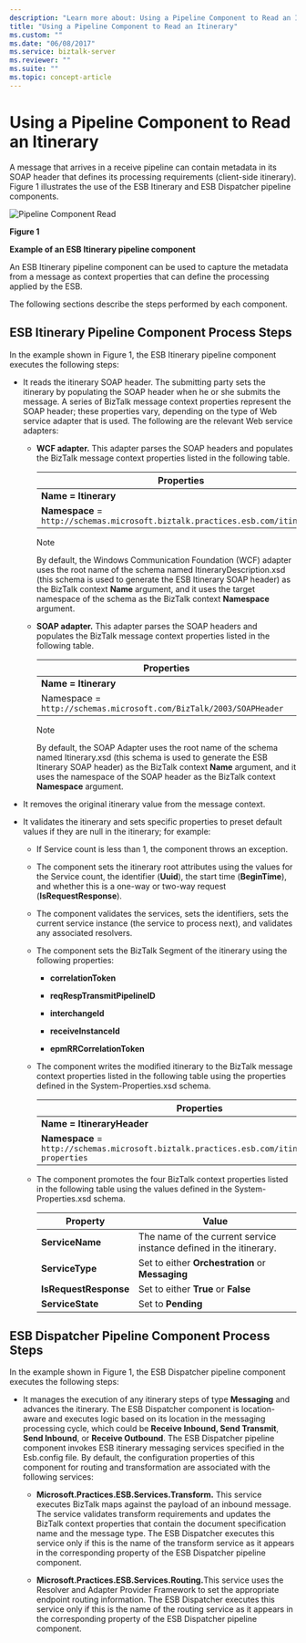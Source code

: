 ```yaml
---
description: "Learn more about: Using a Pipeline Component to Read an Itinerary"
title: "Using a Pipeline Component to Read an Itinerary"
ms.custom: ""
ms.date: "06/08/2017"
ms.service: biztalk-server
ms.reviewer: ""
ms.suite: ""
ms.topic: concept-article
---
```

# Using a Pipeline Component to Read an Itinerary
A message that arrives in a receive pipeline can contain metadata in its SOAP header that defines its processing requirements (client-side itinerary). Figure 1 illustrates the use of the ESB Itinerary and ESB Dispatcher pipeline components.  

 ![Pipeline Component Read](../esb-toolkit/media/ch4-pipelinecomponentread.gif "Ch4-PipelineComponentRead")  

 **Figure 1**  

 **Example of an ESB Itinerary pipeline component**  

 An ESB Itinerary pipeline component can be used to capture the metadata from a message as context properties that can define the processing applied by the ESB.  

 The following sections describe the steps performed by each component.  

## ESB Itinerary Pipeline Component Process Steps  
 In the example shown in Figure 1, the ESB Itinerary pipeline component executes the following steps:  

- It reads the itinerary SOAP header. The submitting party sets the itinerary by populating the SOAP header when he or she submits the message. A series of BizTalk message context properties represent the SOAP header; these properties vary, depending on the type of Web service adapter that is used. The following are the relevant Web service adapters:  

  - **WCF adapter.** This adapter parses the SOAP headers and populates the BizTalk message context properties listed in the following table.  


    |                                  Properties                                  |
    |------------------------------------------------------------------------------|
    |                             **Name = Itinerary**                             |
    | **Namespace** = `http://schemas.microsoft.biztalk.practices.esb.com/itinerary` |

    > [!NOTE]
    >  By default, the Windows Communication Foundation (WCF) adapter uses the root name of the schema named ItineraryDescription.xsd (this schema is used to generate the ESB Itinerary SOAP header) as the BizTalk context **Name** argument, and it uses the target namespace of the schema as the BizTalk context **Namespace** argument.  

  - **SOAP adapter.** This adapter parses the SOAP headers and populates the BizTalk message context properties listed in the following table.  


    |                              Properties                              |
    |----------------------------------------------------------------------|
    |                         **Name = Itinerary**                         |
    | Namespace = `http://schemas.microsoft.com/BizTalk/2003/SOAPHeader`|

    > [!NOTE]
    >  By default, the SOAP Adapter uses the root name of the schema named Itinerary.xsd (this schema is used to generate the ESB Itinerary SOAP header) as the BizTalk context **Name** argument, and it uses the namespace of the SOAP header as the BizTalk context **Namespace** argument.  

- It removes the original itinerary value from the message context.  

- It validates the itinerary and sets specific properties to preset default values if they are null in the itinerary; for example:  

  - If Service count is less than 1, the component throws an exception.  

  - The component sets the itinerary root attributes using the values for the Service count, the identifier (**Uuid**), the start time (**BeginTime**), and whether this is a one-way or two-way request (**IsRequestResponse**).  

  - The component validates the services, sets the identifiers, sets the current service instance (the service to process next), and validates any associated resolvers.  

  - The component sets the BizTalk Segment of the itinerary using the following properties:  

    -   **correlationToken**  

    -   **reqRespTransmitPipelineID**  

    -   **interchangeId**  

    -   **receiveInstanceId**  

    -   **epmRRCorrelationToken**  

  - The component writes the modified itinerary to the BizTalk message context properties listed in the following table using the properties defined in the System-Properties.xsd schema.  


    |                                           Properties                                           |
    |------------------------------------------------------------------------------------------------|
    |                                   **Name = ItineraryHeader**                                   |
    | **Namespace** = `http://schemas.microsoft.biztalk.practices.esb.com/itinerary/system-properties` |


  - The component promotes the four BizTalk context properties listed in the following table using the values defined in the System-Properties.xsd schema.  

    |Property|Value|  
    |--------------|-----------|  
    |**ServiceName**|The name of the current service instance defined in the itinerary.|  
    |**ServiceType**|Set to either **Orchestration** or **Messaging**|  
    |**IsRequestResponse**|Set to either **True** or **False**|  
    |**ServiceState**|Set to **Pending**|  

## ESB Dispatcher Pipeline Component Process Steps  
 In the example shown in Figure 1, the ESB Dispatcher pipeline component executes the following steps:  

- It manages the execution of any itinerary steps of type **Messaging** and advances the itinerary. The ESB Dispatcher component is location-aware and executes logic based on its location in the messaging processing cycle, which could be **Receive Inbound, Send Transmit**, **Send Inbound**, or **Receive Outbound**. The ESB Dispatcher pipeline component invokes ESB itinerary messaging services specified in the Esb.config file. By default, the configuration properties of this component for routing and transformation are associated with the following services:  

  - **Microsoft.Practices.ESB.Services.Transform.** This service executes BizTalk maps against the payload of an inbound message. The service validates transform requirements and updates the BizTalk context properties that contain the document specification name and the message type. The ESB Dispatcher executes this service only if this is the name of the transform service as it appears in the corresponding property of the ESB Dispatcher pipeline component.  

  - <strong>Microsoft.Practices.ESB.Services.Routing.</strong>This service uses the Resolver and Adapter Provider Framework to set the appropriate endpoint routing information. The ESB Dispatcher executes this service only if this is the name of the routing service as it appears in the corresponding property of the ESB Dispatcher pipeline component.
